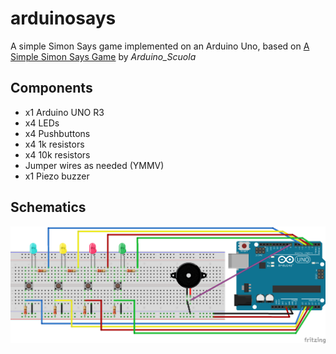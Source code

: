 # arduinosays
A simple Simon Says game implemented on an Arduino Uno, based on [A Simple Simon Says Game](https://create.arduino.cc/projecthub/Arduino_Scuola/a-simple-simon-says-game-25ba99) by _Arduino_Scuola_ 

## Components

- x1 Arduino UNO R3
- x4 LEDs
- x4 Pushbuttons
- x4 1k resistors
- x4 10k resistors
- Jumper wires as needed (YMMV)
- x1 Piezo buzzer

## Schematics

![fritzing schematics](simon_bb.png)
